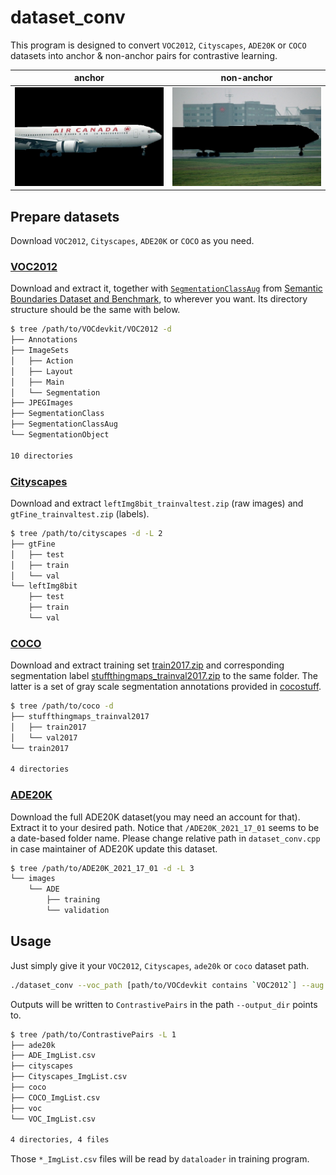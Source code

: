 # dataset_conv

This program is designed to convert `VOC2012`, `Cityscapes`, `ADE20K` or `COCO` datasets into anchor & non-anchor pairs for contrastive learning.

|anchor|non-anchor|
|:-:|:-:|
|![plane](/img4readme/2007_000738_anchor0.jpg)|![non-plane](img4readme/2007_000738_Nanchor0.jpg)|

## Prepare datasets

Download `VOC2012`, `Cityscapes`, `ADE20K` or `COCO` as you need.

### [VOC2012](http://host.robots.ox.ac.uk/pascal/VOC/voc2012/#devkit)

Download and extract it, together with [`SegmentationClassAug`](https://www.dropbox.com/s/oeu149j8qtbs1x0/SegmentationClassAug.zip?dl=0) from [Semantic Boundaries Dataset and Benchmark](http://home.bharathh.info/pubs/codes/SBD/download.html), to wherever you want. Its directory structure should be the same with below.

```bash
$ tree /path/to/VOCdevkit/VOC2012 -d
├── Annotations
├── ImageSets
│   ├── Action
│   ├── Layout
│   ├── Main
│   └── Segmentation
├── JPEGImages
├── SegmentationClass
├── SegmentationClassAug
└── SegmentationObject

10 directories
```

### [Cityscapes](https://www.cityscapes-dataset.com/downloads/)

Download and extract `leftImg8bit_trainvaltest.zip` (raw images) and `gtFine_trainvaltest.zip` (labels).

```bash
$ tree /path/to/cityscapes -d -L 2
├── gtFine
│   ├── test
│   ├── train
│   └── val
└── leftImg8bit
    ├── test
    ├── train
    └── val
```

### [COCO](https://cocodataset.org/#download)

Download and extract training set [train2017.zip](http://images.cocodataset.org/zips/train2017.zip) and corresponding segmentation label [stuffthingmaps_trainval2017.zip](http://calvin.inf.ed.ac.uk/wp-content/uploads/data/cocostuffdataset/stuffthingmaps_trainval2017.zip) to the same folder. The latter is a set of gray scale segmentation annotations provided in [cocostuff](https://github.com/nightrome/cocostuff#downloads).

```bash
$ tree /path/to/coco -d
├── stuffthingmaps_trainval2017
│   ├── train2017
│   └── val2017
└── train2017

4 directories
```

### [ADE20K](http://groups.csail.mit.edu/vision/datasets/ADE20K/index.html#Download)

Download the full ADE20K dataset(you may need an account for that). Extract it to your desired path. Notice that `/ADE20K_2021_17_01` seems to be a date-based folder name. Please change relative path in `dataset_conv.cpp` in case maintainer of ADE20K update this dataset.

```bash
$ tree /path/to/ADE20K_2021_17_01 -d -L 3
└── images
    └── ADE
        ├── training
        └── validation
```

## Usage

Just simply give it your `VOC2012`, `Cityscapes`, `ade20k` or `coco` dataset path.

```bash
./dataset_conv --voc_path [path/to/VOCdevkit contains `VOC2012`] --aug --coco_path [/path/to/coco] --ade_path [/path/to/ADE20K_2021_17_01] --city_path [/path/to/cityscapes contains `gtFine` and `leftImg8bit`] --output_dir [desired output directory (default to current dir)]
```

Outputs will be written to `ContrastivePairs` in the path `--output_dir` points to.

```bash
$ tree /path/to/ContrastivePairs -L 1
├── ade20k
├── ADE_ImgList.csv
├── cityscapes
├── Cityscapes_ImgList.csv
├── coco
├── COCO_ImgList.csv
├── voc
└── VOC_ImgList.csv

4 directories, 4 files
```

Those `*_ImgList.csv` files will be read by `dataloader` in training program.
